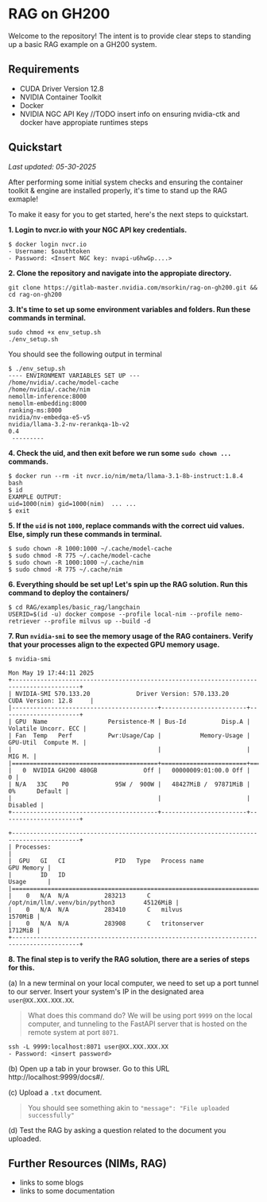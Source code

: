 # RAG on GH200

Welcome to the repository! The intent is to provide clear steps to standing up a basic RAG example on a GH200 system.

## Requirements
- CUDA Driver Version 12.8
- NVIDIA Container Toolkit
- Docker 
- NVIDIA NGC API Key
//TODO insert info on ensuring nvidia-ctk and docker have appropiate runtimes steps <br>


## Quickstart 
_Last updated: 05-30-2025_

After performing some initial system checks and ensuring the container toolkit & engine are installed properly, it's time to stand up the RAG exmaple!

To make it easy for you to get started, here's the next steps to quickstart.

**1. Login to nvcr.io with your NGC API key credentials.**

```
$ docker login nvcr.io
- Username: $oauthtoken
- Password: <Insert NGC key: nvapi-u6hwGp....>
```

**2. Clone the repository and navigate into the appropiate directory.**
```
git clone https://gitlab-master.nvidia.com/msorkin/rag-on-gh200.git && cd rag-on-gh200
```

**3. It's time to set up some environment variables and folders. Run these commands in terminal.**
```
sudo chmod +x env_setup.sh
./env_setup.sh
```

You should see the following output in terminal
```
$ ./env_setup.sh
---- ENVIRONMENT VARIABLES SET UP ---
/home/nvidia/.cache/model-cache
/home/nvidia/.cache/nim
nemollm-inference:8000
nemollm-embedding:8000
ranking-ms:8000
nvidia/nv-embedqa-e5-v5
nvidia/llama-3.2-nv-rerankqa-1b-v2
0.4
 ---------

```

**4. Check the uid, and then exit before we run some `sudo chown ...` commands.**
```
$ docker run --rm -it nvcr.io/nim/meta/llama-3.1-8b-instruct:1.8.4 bash
$ id
EXAMPLE OUTPUT: 
uid=1000(nim) gid=1000(nim)  ... ...
$ exit
```

**5. If the `uid` is not `1000`, replace commands with the correct uid values. Else, simply run these commands in terminal.**
```
$ sudo chown -R 1000:1000 ~/.cache/model-cache
$ sudo chmod -R 775 ~/.cache/model-cache
$ sudo chown -R 1000:1000 ~/.cache/nim
$ sudo chmod -R 775 ~/.cache/nim
```


**6. Everything should be set up! Let's spin up the RAG solution. Run this command to deploy the containers/** 
```
$ cd RAG/examples/basic_rag/langchain
USERID=$(id -u) docker compose --profile local-nim --profile nemo-retriever --profile milvus up --build -d
```


**7. Run `nvidia-smi` to see the memory usage of the RAG containers. Verify that your processes align to the expected GPU memory usage.** 
```
$ nvidia-smi

Mon May 19 17:44:11 2025
+-----------------------------------------------------------------------------------------+
| NVIDIA-SMI 570.133.20             Driver Version: 570.133.20     CUDA Version: 12.8     |
|-----------------------------------------+------------------------+----------------------+
| GPU  Name                 Persistence-M | Bus-Id          Disp.A | Volatile Uncorr. ECC |
| Fan  Temp   Perf          Pwr:Usage/Cap |           Memory-Usage | GPU-Util  Compute M. |
|                                         |                        |               MIG M. |
|=========================================+========================+======================|
|   0  NVIDIA GH200 480GB             Off |   00000009:01:00.0 Off |                    0 |
| N/A   33C    P0             95W /  900W |   48427MiB /  97871MiB |      0%      Default |
|                                         |                        |             Disabled |
+-----------------------------------------+------------------------+----------------------+

+-----------------------------------------------------------------------------------------+
| Processes:                                                                              |
|  GPU   GI   CI              PID   Type   Process name                        GPU Memory |
|        ID   ID                                                               Usage      |
|=========================================================================================|
|    0   N/A  N/A          283213      C   /opt/nim/llm/.venv/bin/python3        45126MiB |
|    0   N/A  N/A          283410      C   milvus                                 1570MiB |
|    0   N/A  N/A          283908      C   tritonserver                           1712MiB |
+-----------------------------------------------------------------------------------------+

```

**8. The final step is to verify the RAG solution, there are a series of steps for this.**

(a) In a new terminal on your local computer, we need to set up a port tunnel to our server. Insert your system's IP in the designated area `user@XX.XXX.XXX.XX`. 
> What does this command do? We will be using port `9999` on the local computer, and tunneling to the FastAPI server that is hosted on the remote system at port `8071`. 

```
ssh -L 9999:localhost:8071 user@XX.XXX.XXX.XX
- Password: <insert password>
```

(b) Open up a tab in your browser. Go to this URL http://localhost:9999/docs#/. 

(c) Upload a `.txt` document.
> You should see something akin to `"message": "File uploaded successfully"`

(d) Test the RAG by asking a question related to the document you uploaded.




## Further Resources (NIMs, RAG)
- links to some blogs
- links to some documentation 
